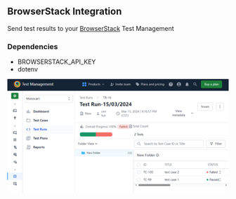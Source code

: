 ## BrowserStack Integration
Send test results to your [BrowserStack](https://www.browserstack.com/) Test Management

### Dependencies
- BROWSERSTACK_API_KEY
- dotenv

![](screenshot.png)
